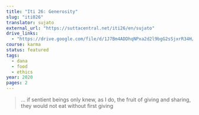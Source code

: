 ```yaml
---
title: "Iti 26: Generosity"
slug: "iti026"
translator: sujato
external_url: "https://suttacentral.net/iti26/en/sujato"
drive_links:
  - "https://drive.google.com/file/d/1J7Bm4ADDhqNPxa2d2l9bgG2sSjxrR34H/view?usp=drivesdk"
course: karma
status: featured
tags:
  - dana
  - food
  - ethics
year: 2020
pages: 2
---
```


> … if sentient beings only knew, as I do, the fruit of giving and sharing, they would not eat without first giving

<!---->
